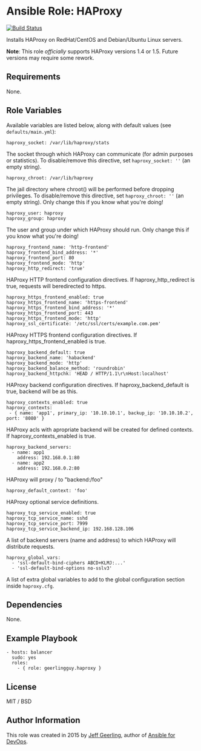 # Ansible Role: HAProxy

[![Build Status](https://travis-ci.org/geerlingguy/ansible-role-haproxy.svg?branch=master)](https://travis-ci.org/geerlingguy/ansible-role-haproxy)

Installs HAProxy on RedHat/CentOS and Debian/Ubuntu Linux servers.

**Note**: This role _officially_ supports HAProxy versions 1.4 or 1.5. Future versions may require some rework.

## Requirements

None.

## Role Variables

Available variables are listed below, along with default values (see `defaults/main.yml`):

    haproxy_socket: /var/lib/haproxy/stats

The socket through which HAProxy can communicate (for admin purposes or statistics). To disable/remove this directive, set `haproxy_socket: ''` (an empty string).

    haproxy_chroot: /var/lib/haproxy

The jail directory where chroot() will be performed before dropping privileges. To disable/remove this directive, set `haproxy_chroot: ''` (an empty string). Only change this if you know what you're doing!

    haproxy_user: haproxy
    haproxy_group: haproxy

The user and group under which HAProxy should run. Only change this if you know what you're doing!

    haproxy_frontend_name: 'http-frontend'
    haproxy_frontend_bind_address: '*'
    haproxy_frontend_port: 80
    haproxy_frontend_mode: 'http'
    haproxy_http_redirect: 'true'

HAProxy HTTP frontend configuration directives. If  haproxy_http_redirect is true, requests will beredirected to https.

    haproxy_https_frontend_enabled: true
    haproxy_https_frontend_name: 'https-frontend'
    haproxy_https_frontend_bind_address: '*'
    haproxy_https_frontend_port: 443
    haproxy_https_frontend_mode: 'http'
    haproxy_ssl_certificate: '/etc/ssl/certs/example.com.pem'

HAProxy HTTPS frontend configuration directives. If haproxy_https_frontend_enabled is true.
		
    haproxy_backend_default: true
    haproxy_backend_name: 'habackend'
    haproxy_backend_mode: 'http'
    haproxy_backend_balance_method: 'roundrobin'
    haproxy_backend_httpchk: 'HEAD / HTTP/1.1\r\nHost:localhost'

HAProxy backend configuration directives. If haproxy_backend_default is true, backend will be as this.

    haproxy_contexts_enabled: true
    haproxy_contexts:
     - { name: 'app1', primary_ip: '10.10.10.1', backup_ip: '10.10.10.2', port: '8080' }

HAProxy acls with apropriate backend will be created for defined contexts. If haproxy_contexts_enabled is true.

    haproxy_backend_servers:
      - name: app1
        address: 192.168.0.1:80
      - name: app2
        address: 192.168.0.2:80

HAProxy will proxy /  to "backend:/foo"

    haproxy_default_context: 'foo'

HAProxy optional service definitions.

    haproxy_tcp_service_enabled: true
    haproxy_tcp_service_name: sshd
    haproxy_tcp_service_port: 7999
    haproxy_tcp_service_backend_ip: 192.168.128.106

A list of backend servers (name and address) to which HAProxy will distribute requests.

    haproxy_global_vars:
      - 'ssl-default-bind-ciphers ABCD+KLMJ:...'
      - 'ssl-default-bind-options no-sslv3'

A list of extra global variables to add to the global configuration section inside `haproxy.cfg`.

## Dependencies

None.

## Example Playbook

    - hosts: balancer
      sudo: yes
      roles:
        - { role: geerlingguy.haproxy }

## License

MIT / BSD

## Author Information

This role was created in 2015 by [Jeff Geerling](http://www.jeffgeerling.com/), author of [Ansible for DevOps](https://www.ansiblefordevops.com/).
